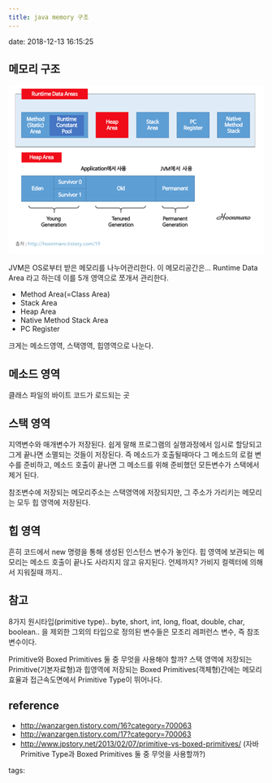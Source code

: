 ```yaml
---
title: java memory 구조
---
```

date: 2018-12-13 16:15:25

## 메모리 구조

![](../images/jvm.png)

JVM은 OS로부터 받은 메모리를 나누어관리한다.
이 메모리공간은... Runtime Data Area 라고 하는데 이를 5개 영역으로 쪼개서 관리한다.

- Method Area(=Class Area)
- Stack Area
- Heap Area
- Native Method Stack Area
- PC Register

크게는 메소드영역, 스택영역, 힙영역으로 나눈다.

## 메소드 영역
클래스 파일의 바이트 코드가 로드되는 곳

## 스택 영역
지역변수와 매개변수가 저장된다.
쉽게 말해 프로그램의 실행과정에서 임시로 할당되고 그게 끝나면 소멸되는 것들이 저장된다.
즉 메소드가 호출될때마다 그 메소드의 로컬 변수를 준비하고, 메소드 호출이 끝나면 그 메소드를 위해 준비했던 모든변수가 스택에서 제거 된다.

참조변수에 저장되는 메모리주소는 스택영역에 저장되지만, 그 주소가 가리키는 메모리는 모두 힙 영역에 저장된다.

## 힙 영역
흔히 코드에서 new 명령을 통해 생성된 인스턴스 변수가 놓인다.
힙 영역에 보관되는 메모리는 메소드 호출이 끝나도 사라지지 않고 유지된다.
언제까지?
가비지 컬렉터에 의해서 지워질때 까지..

## 참고
8가지 원시타입(primitive type).. byte, short, int, long, float, double, char, boolean..
을 제외한 그외의 타입으로 정의된 변수들은 모조리 레퍼런스 변수, 즉 참조변수이다.

Primitive와 Boxed Primitives 둘 중 무엇을 사용해야 할까? 
스택 영역에 저장되는 Primitive(기본자료형)과 힙영역에 저장되는 Boxed Primitives(객체형)간에는 메모리 효율과 접근속도면에서 Primitive Type이 뛰어나다.



## reference
- http://wanzargen.tistory.com/16?category=700063
- http://wanzargen.tistory.com/17?category=700063 
- http://www.jpstory.net/2013/02/07/primitive-vs-boxed-primitives/ (자바 Primitive Type과 Boxed Primitives 둘 중 무엇을 사용할까?)

tags:
